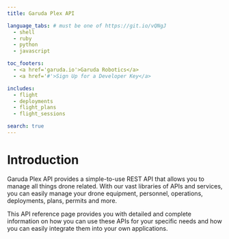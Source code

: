 ```yaml
---
title: Garuda Plex API

language_tabs: # must be one of https://git.io/vQNgJ
  - shell
  - ruby
  - python
  - javascript

toc_footers:
  - <a href='garuda.io'>Garuda Robotics</a>
  - <a href='#'>Sign Up for a Developer Key</a>

includes:
  - flight
  - deployments
  - flight_plans
  - flight_sessions

search: true
---
```


# Introduction

Garuda Plex API provides a simple-to-use REST API that allows you to manage all things drone related. With our vast libraries of APIs and services, you can easily manage your drone equipment, personnel, operations, deployments, plans, permits and more.

This API reference page provides you with detailed and complete information on how you can use these APIs for your specific needs and how you can easily integrate them into your own applications.
